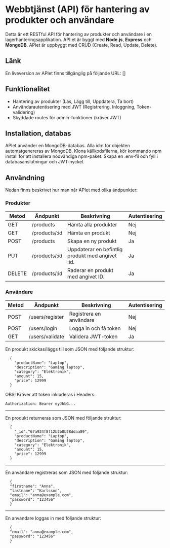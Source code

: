 # Webbtjänst (API) för hantering av produkter och användare
Detta är ett RESTful API för hantering av produkter och användare i en lagerhanteringsapplikation. API:et är byggt med **Node.js**, **Express** och **MongoDB**. APIet är uppbyggt med CRUD (Create, Read, Update, Delete).

## Länk
En liveversion av APIet finns tillgänglig på följande URL:
[]

## Funktionalitet
- Hantering av produkter (Läs, Lägg till, Uppdatera, Ta bort)
- Användarautentisering med JWT (Registrering, Inloggning, Token-validering)
- Skyddade routes för admin-funktioner (kräver JWT)

## Installation, databas
APIet använder en MongoDB-databas. Alla id:n för objekten automatgenereras av MongoDB.
Klona källkodsfilerna, kör kommando npm install för att installera nödvändiga npm-paket. Skapa en .env-fil och fyll i databasanslutningar och JWT-nyckel.

## Användning
Nedan finns beskrivet hur man når APIet med olika ändpunkter:

### Produkter

|Metod  |Ändpunkt      |Beskrivning                                      |Autentisering |
|-------|--------------|-------------------------------------------------|--------------|
|GET    |/products     |Hämta alla produkter                             |Nej           |
|GET    |/products/:id |Hämta en produkt                                 |Nej           |
|POST   |/products     |Skapa en ny produkt                              |Ja            |
|PUT    |/products/:id |Uppdaterar en befintlig produkt med angivet :id. |Ja            |
|DELETE |/products/:id |Raderar en produkt med angivet ID.               |Ja            |

### Användare

|Metod  |Ändpunkt        |Beskrivning             |Autentisering |
|-------|----------------|------------------------|--------------|
|POST   |/users/register |Registrera en användare |Nej           |
|POST   |/users/login    |Logga in och få token   |Nej           |
|GET    |/users/validate |Validera JWT-token      |Ja            |



En produkt skickas/läggs till som JSON med följande struktur:
```
  {
    "productName": "Laptop",
    "description": "Gaming laptop",
    "category": "Elektronik",
    "amount": 15,
    "price": 12999
  }
```
OBS! Kräver att token inkluderas i Headers:
```
Authorization: Bearer eyJhbG...
```
________________________________________

En produkt returneras som JSON med följande struktur:
```
  {
    "_id":"67a924f8f12b2b0b28ddaa89",
    "productName": "Laptop",
    "description": "Gaming laptop",
    "category": "Elektronik",
    "amount": 15,
    "price": 12999
  }
```
_______________________________________

En användare registreras som JSON med följande struktur:
```
  {
  "firstname": "Anna",
  "lastname": "Karlsson",
  "email": "anna@example.com",
  "password": "123456"
  }
```
______________________________________

En användare loggas in med följande struktur:
```
  {
  "email": "anna@example.com",
  "password": "123456"
  }
```